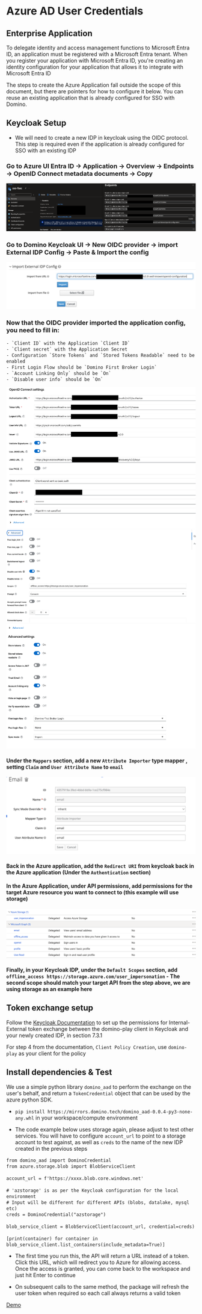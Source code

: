 # Azure AD User Credentials 


## Enterprise Application

To delegate identity and access management functions to Microsoft Entra ID, an application must be registered with a Microsoft Entra tenant. When you register your application with Microsoft Entra ID, you're creating an identity configuration for your application that allows it to integrate with Microsoft Entra ID

The steps to create the Azure Application fall outside the scope of this document, but there are pointers for how to configure it below. You can reuse an existing application that is already configured for SSO with Domino.

## Keycloak Setup

- We will need to create a new IDP in keycloak using the OIDC protocol. This step is required even if the application is already configured for SSO with an existing IDP
  
###  Go to Azure UI Entra ID → Application → Overview → Endpoints → OpenID Connect metadata documents → Copy

  <img src="./assets/oidc4.png"/>

### Go to Domino Keycloak UI → New OIDC provider → import External IDP Config → Paste & Import the config

  <img src="./assets/oidc5.png"/>

### Now that the OIDC provider imported the application config, you need to fill in: 
    - `Client ID` with the Application `Client ID`
    - `Client secret` with the Application Secret
    - Configuration `Store Tokens` and `Stored Tokens Readable` need to be enabled
    - First Login Flow should be `Domino First Broker Login`
    - `Account Linking Only` should be `On`
    - `Disable user info` should be `On`

  <img src="./assets/oidc6a.png"/>
  <img src="./assets/oidc6c.png"/>
  <img src="./assets/oidc6b.png"/>

#### Under the `Mappers` section, add a new `Attribute Importer` type mapper , setting `Claim` and `User Attribute Name` to `email`
  
  <img src="./assets/oidc8.png"/>

#### Back in the Azure application, add the `Redirect URI` from keycloak back in the Azure application (Under the `Authentication` section)

#### In the Azure Application, under API permissions, add permissions for the target Azure resource you want to connect to (this example will use storage)
  <img src="./assets/oidc7.png"/>

#### Finally, in your Keycloak IDP, under the `Default Scopes` section, add `offline_access https://storage.azure.com/user_impersonation` - The second scope should match your target API from the step above, we are using storage as an example here

## Token exchange setup

Follow the [Keycloak Documentation](https://www.keycloak.org/docs/latest/securing_apps/#internal-token-to-external-token-exchange) to set up the permissions for Internal-External token exchange between the domino-play client in Keycloak and your newly created IDP, in section 7.3.1

For step 4 from the documentation, `Client Policy Creation`, use `domino-play` as your client for the policy

## Install dependencies & Test

We use a simple python library `domino_aad` to perform the exchange on the user's behalf, and return a `TokenCredential` object that can be used by the azure python SDK.

- `pip install https://mirrors.domino.tech/domino_aad-0.0.4-py3-none-any.whl` in your workspace/compute environment

- The code example below uses storage again, please adjust to test other services. You will have to configure `account_url` to point to a storage account to test against, as well as `creds` to the name of the new IDP created in the previous steps

```
from domino_aad import DominoCredential
from azure.storage.blob import BlobServiceClient

account_url = f'https://xxxx.blob.core.windows.net'

# 'azstorage' is as per the Keycloak configuration for the local environment
# Input will be different for different APIs (blobs, datalake, mysql etc)
creds = DominoCredential("azstorage")

blob_service_client = BlobServiceClient(account_url, credential=creds)

[print(container) for container in blob_service_client.list_containers(include_metadata=True)]
```

- The first time you run this, the API will return a URL instead of a token. Click this URL, which will redirect you to Azure for allowing access. Once the access is granted, you can come back to the workspace and just hit Enter to continue

- On subsequent calls to the same method, the package will refresh the user token when required so each call always returns a valid token

[Demo](azure-ad-user-tokens/assets/UserDemo.mov)